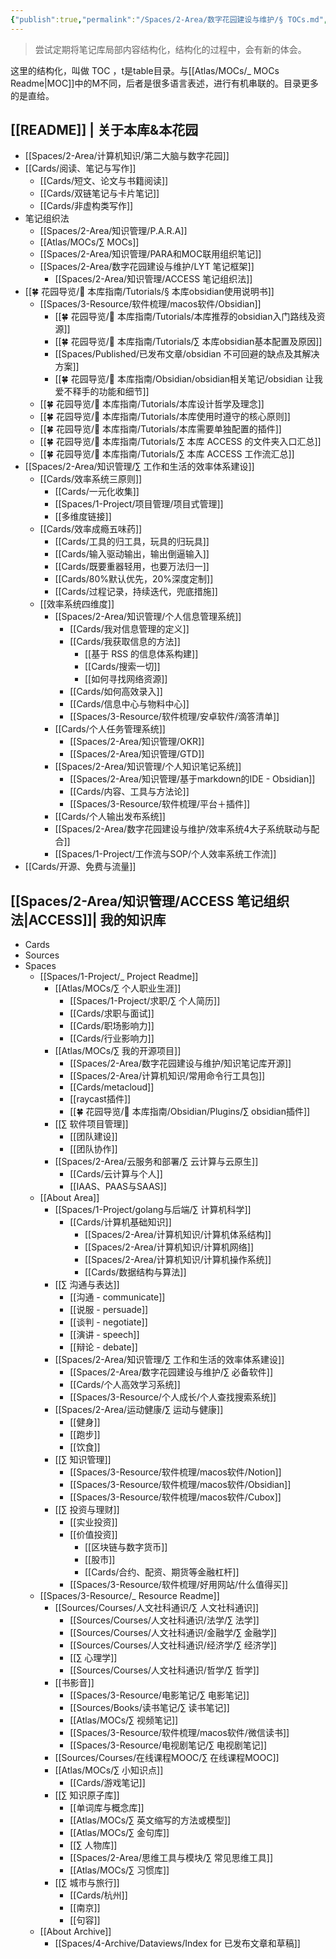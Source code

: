 ```yaml
---
{"publish":true,"permalink":"/Spaces/2-Area/数字花园建设与维护/§ TOCs.md","title":"§ TOCs","created":"2022-08-14","modified":"2025-07-09","published":"2025-07-13T01:41:13.306+08:00","tags":["目录笔记","todo/持续迭代"],"cssclasses":""}
---
```



> 尝试定期将笔记库局部内容结构化，结构化的过程中，会有新的体会。

这里的结构化，叫做 TOC ，t是table目录。与[[Atlas/MOCs/_ MOCs Readme\|MOC]]中的M不同，后者是很多语言表述，进行有机串联的。目录更多的是直给。

## [[README]] | 关于本库&本花园

- [[Spaces/2-Area/计算机知识/第二大脑与数字花园]]
- [[Cards/阅读、笔记与写作]]
	- [[Cards/短文、论文与书籍阅读]]
	- [[Cards/双链笔记与卡片笔记]]
	- [[Cards/非虚构类写作]]
- 笔记组织法
	- [[Spaces/2-Area/知识管理/P.A.R.A]]
	- [[Atlas/MOCs/∑ MOCs]]
	- [[Spaces/2-Area/知识管理/PARA和MOC联用组织笔记]]
	- [[Spaces/2-Area/数字花园建设与维护/LYT 笔记框架]]
		- [[Spaces/2-Area/知识管理/ACCESS 笔记组织法]]
- [[🍀 花园导览/🧰 本库指南/Tutorials/§ 本库obsidian使用说明书]]
	- [[Spaces/3-Resource/软件梳理/macos软件/Obsidian]]
		- [[🍀 花园导览/🧰 本库指南/Tutorials/本库推荐的obsidian入门路线及资源]]
		- [[🍀 花园导览/🧰 本库指南/Tutorials/∑ 本库obsidian基本配置及原因]]
		- [[Spaces/Published/已发布文章/obsidian 不可回避的缺点及其解决方案]]
		- [[🍀 花园导览/🧰 本库指南/Obsidian/obsidian相关笔记/obsidian 让我爱不释手的功能和细节]]
	- [[🍀 花园导览/🧰 本库指南/Tutorials/本库设计哲学及理念]]
	- [[🍀 花园导览/🧰 本库指南/Tutorials/本库使用时遵守的核心原则]]
	- [[🍀 花园导览/🧰 本库指南/Tutorials/本库需要单独配置的插件]]
	- [[🍀 花园导览/🧰 本库指南/Tutorials/∑ 本库 ACCESS 的文件夹入口汇总]]
	- [[🍀 花园导览/🧰 本库指南/Tutorials/∑ 本库 ACCESS 工作流汇总]]
- [[Spaces/2-Area/知识管理/∑ 工作和生活的效率体系建设]]
   - [[Cards/效率系统三原则]]
		- [[Cards/一元化收集]]
		- [[Spaces/1-Project/项目管理/项目式管理]]
		- [[多维度链接]]
   - [[Cards/效率成瘾五味药]]
		- [[Cards/工具的归工具，玩具的归玩具]]
		- [[Cards/输入驱动输出，输出倒逼输入]]
		- [[Cards/既要重器轻用，也要万法归一]]
		- [[Cards/80%默认优先，20%深度定制]]
		- [[Cards/过程记录，持续迭代，兜底措施]]
	- [[效率系统四维度]]
	   - [[Spaces/2-Area/知识管理/个人信息管理系统]]
		  - [[Cards/我对信息管理的定义]]
		  - [[Cards/我获取信息的方法]]
			 - [[基于 RSS 的信息体系构建]]
			 - [[Cards/搜索一切]]
			 - [[如何寻找网络资源]]
		  - [[Cards/如何高效录入]]
		  - [[Cards/信息中心与物料中心]]
		  - [[Spaces/3-Resource/软件梳理/安卓软件/滴答清单]]
	   - [[Cards/个人任务管理系统]]
		  - [[Spaces/2-Area/知识管理/OKR]]
		  - [[Spaces/2-Area/知识管理/GTD]]
	   - [[Spaces/2-Area/知识管理/个人知识笔记系统]]
		  - [[Spaces/2-Area/知识管理/基于markdown的IDE - Obsidian]]
		  - [[Cards/内容、工具与方法论]]
		  - [[Spaces/3-Resource/软件梳理/平台＋插件]]
	   - [[Cards/个人输出发布系统]]
	   - [[Spaces/2-Area/数字花园建设与维护/效率系统4大子系统联动与配合]]
	   - [[Spaces/1-Project/工作流与SOP/个人效率系统工作流]]
- [[Cards/开源、免费与流量]]

## [[Spaces/2-Area/知识管理/ACCESS 笔记组织法\|ACCESS]]| 我的知识库

- Cards
- Sources
- Spaces
   - [[Spaces/1-Project/_ Project Readme]]
	  - [[Atlas/MOCs/∑ 个人职业生涯]]
		 - [[Spaces/1-Project/求职/∑ 个人简历]]
		 - [[Cards/求职与面试]]
		 - [[Cards/职场影响力]]
		 - [[Cards/行业影响力]]
	  - [[Atlas/MOCs/∑ 我的开源项目]]
		 - [[Spaces/2-Area/数字花园建设与维护/知识笔记库开源]]
		 - [[Spaces/2-Area/计算机知识/常用命令行工具包]]
		 - [[Cards/metacloud]]
		 - [[raycast插件]]
		 - [[🍀 花园导览/🧰 本库指南/Obsidian/Plugins/∑ obsidian插件]]
	  - [[∑ 软件项目管理]]
		 - [[团队建设]]
		 - [[团队协作]]
	  - [[Spaces/2-Area/云服务和部署/∑ 云计算与云原生]]
		 - [[Cards/云计算与个人]]
		 - [[IAAS、PAAS与SAAS]]
   - [[About Area]]
	  - [[Spaces/1-Project/golang与后端/∑ 计算机科学]]
		 - [[Cards/计算机基础知识]]
			- [[Spaces/2-Area/计算机知识/计算机体系结构]]
			- [[Spaces/2-Area/计算机知识/计算机网络]]
			- [[Spaces/2-Area/计算机知识/计算机操作系统]]
			- [[Cards/数据结构与算法]]
	  - [[∑ 沟通与表达]]
		 - [[沟通 - communicate]]
		 - [[说服 - persuade]]
		 - [[谈判 - negotiate]]
		 - [[演讲 - speech]]
		 - [[辩论 - debate]]
	  - [[Spaces/2-Area/知识管理/∑ 工作和生活的效率体系建设]]
		 - [[Spaces/2-Area/数字花园建设与维护/∑ 必备软件]]
		 - [[Cards/个人高效学习系统]]
		 - [[Spaces/3-Resource/个人成长/个人查找搜索系统]]
	  - [[Spaces/2-Area/运动健康/∑ 运动与健康]]
		 - [[健身]]
		 - [[跑步]]
		 - [[饮食]]
	  - [[∑ 知识管理]]
		 - [[Spaces/3-Resource/软件梳理/macos软件/Notion]]
		 - [[Spaces/3-Resource/软件梳理/macos软件/Obsidian]]
		 - [[Spaces/3-Resource/软件梳理/macos软件/Cubox]]
	  - [[∑ 投资与理财]]
		 - [[实业投资]]
		 - [[价值投资]]
			- [[区块链与数字货币]]
			- [[股市]]
			- [[Cards/合约、配资、期货等金融杠杆]]
		 - [[Spaces/3-Resource/软件梳理/好用网站/什么值得买]]
   - [[Spaces/3-Resource/_ Resource Readme]]
	  - [[Sources/Courses/人文社科通识/∑ 人文社科通识]]
		 - [[Sources/Courses/人文社科通识/法学/∑ 法学]]
		 - [[Sources/Courses/人文社科通识/金融学/∑ 金融学]]
		 - [[Sources/Courses/人文社科通识/经济学/∑ 经济学]]
		 - [[∑ 心理学]]
		 - [[Sources/Courses/人文社科通识/哲学/∑ 哲学]]
	  - [[书影音]]
		 - [[Spaces/3-Resource/电影笔记/∑ 电影笔记]]
		 - [[Sources/Books/读书笔记/∑ 读书笔记]]
		 - [[Atlas/MOCs/∑ 视频笔记]]
		 - [[Spaces/3-Resource/软件梳理/macos软件/微信读书]]
		 - [[Spaces/3-Resource/电视剧笔记/∑ 电视剧笔记]]
	  - [[Sources/Courses/在线课程MOOC/∑ 在线课程MOOC]]
	  - [[Atlas/MOCs/∑ 小知识点]]
		 - [[Cards/游戏笔记]]
	  - [[∑ 知识原子库]]
		 - [[单词库与概念库]]
		 - [[Atlas/MOCs/∑ 英文缩写的方法或模型]]
		 - [[Atlas/MOCs/∑ 金句库]]
		 - [[∑ 人物库]]
		 - [[Spaces/2-Area/思维工具与模块/∑ 常见思维工具]]
		 - [[Atlas/MOCs/∑ 习惯库]]
	  - [[∑ 城市与旅行]]
		 - [[Cards/杭州]]
		 - [[南京]]
		 - [[句容]]
   - [[About Archive]]
	  - [[Spaces/4-Archive/Dataviews/Index for 已发布文章和草稿]]
